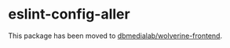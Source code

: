 # eslint-config-aller

This package has been moved to [dbmedialab/wolverine-frontend](https://github.com/dbmedialab/wolverine-frontend/tree/master/packages/eslint-config).
